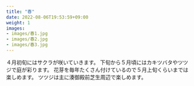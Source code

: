 ```yaml
---
title: "春"
date: 2022-08-06T19:53:59+09:00
weight: 1
images:
- images/春1.jpg
- images/春2.jpg
- images/春3.jpg
---
```


４月初旬にはサクラが咲いていきます。
下旬から５月頃にはカキツバタやツツジで庭が彩ります。
花芽を毎年たくさん付けているので５月上旬くらいまでは楽しめます。
ツツジは主に湊御殿前芝生周辺で楽しめます。
